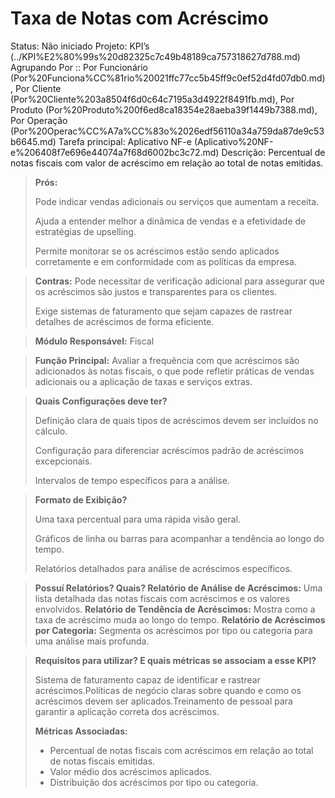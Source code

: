 # Taxa de Notas com Acréscimo

Status: Não iniciado
Projeto: KPI’s (../KPI%E2%80%99s%20d82325c7c49b48189ca757318627d788.md)
Agrupando Por :: Por Funcionário (Por%20Funciona%CC%81rio%20021ffc77cc5b45ff9c0ef52d4fd07db0.md), Por Cliente (Por%20Cliente%203a8504f6d0c64c7195a3d4922f8491fb.md), Por Produto (Por%20Produto%200f6ed8ca18354e28aeba39f1449b7388.md), Por Operação (Por%20Operac%CC%A7a%CC%83o%2026edf56110a34a759da87de9c53b6645.md)
Tarefa principal: Aplicativo NF-e (Aplicativo%20NF-e%206408f7e696e44074a7f68d6002bc3c72.md)
Descrição: Percentual de notas fiscais com valor de acréscimo em relação ao total de notas emitidas.

> **Prós:**
> 
> 
> Pode indicar vendas adicionais ou serviços que aumentam a receita.
> 
> Ajuda a entender melhor a dinâmica de vendas e a efetividade de estratégias de upselling.
> 
> Permite monitorar se os acréscimos estão sendo aplicados corretamente e em conformidade com as políticas da empresa.
> 

> **Contras:**
Pode necessitar de verificação adicional para assegurar que os acréscimos são justos e transparentes para os clientes.
> 
> 
> Exige sistemas de faturamento que sejam capazes de rastrear detalhes de acréscimos de forma eficiente.
> 

> **Módulo Responsável:**
Fiscal
> 

> **Função Principal:**
Avaliar a frequência com que acréscimos são adicionados às notas fiscais, o que pode refletir práticas de vendas adicionais ou a aplicação de taxas e serviços extras.
> 

> **Quais Configurações deve ter?**
> 
> 
> Definição clara de quais tipos de acréscimos devem ser incluídos no cálculo.
> 
> Configuração para diferenciar acréscimos padrão de acréscimos excepcionais.
> 
> Intervalos de tempo específicos para a análise.
> 

> **Formato de Exibição?**
> 
> 
> Uma taxa percentual para uma rápida visão geral.
> 
> Gráficos de linha ou barras para acompanhar a tendência ao longo do tempo.
> 
> Relatórios detalhados para análise de acréscimos específicos.
> 

> **Possuí Relatórios? Quais?
Relatório de Análise de Acréscimos:** 
Uma lista detalhada das notas fiscais com acréscimos e os valores envolvidos.
**Relatório de Tendência de Acréscimos:**
 Mostra como a taxa de acréscimo muda ao longo do tempo.
**Relatório de Acréscimos por Categoria:** 
Segmenta os acréscimos por tipo ou categoria para uma análise mais profunda.
> 

> **Requisitos para utilizar? E quais métricas se associam a esse KPI?**
> 
> 
> Sistema de faturamento capaz de identificar e rastrear acréscimos.Políticas de negócio claras sobre quando e como os acréscimos devem ser aplicados.Treinamento de pessoal para garantir a aplicação correta dos acréscimos.
> 
> **Métricas Associadas:**
> 
> - Percentual de notas fiscais com acréscimos em relação ao total de notas fiscais emitidas.
> - Valor médio dos acréscimos aplicados.
> - Distribuição dos acréscimos por tipo ou categoria.